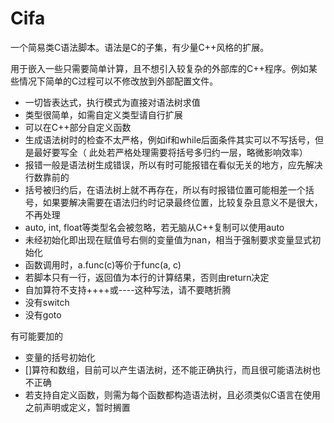 # Cifa

一个简易类C语法脚本。语法是C的子集，有少量C++风格的扩展。

用于嵌入一些只需要简单计算，且不想引入较复杂的外部库的C++程序。例如某些情况下简单的C过程可以不修改放到外部配置文件。

- 一切皆表达式，执行模式为直接对语法树求值
- 类型很简单，如需自定义类型请自行扩展
- 可以在C++部分自定义函数
- 生成语法树时的检查不太严格，例如if和while后面条件其实可以不写括号，但是最好要写全（ 此处若严格处理需要将括号多归约一层，略微影响效率）
- 报错一般是语法树生成错误，所以有时可能报错在看似无关的地方，应先解决行数靠前的
- 括号被归约后，在语法树上就不再存在，所以有时报错位置可能相差一个括号，如果要解决需要在语法归约时记录最终位置，比较复杂且意义不是很大，不再处理
- auto, int, float等类型名会被忽略，若无脑从C++复制可以使用auto
- 未经初始化即出现在赋值号右侧的变量值为nan，相当于强制要求变量显式初始化
- 函数调用时，a.func(c)等价于func(a, c)
- 若脚本只有一行，返回值为本行的计算结果，否则由return决定
- 自加算符不支持++++或----这种写法，请不要瞎折腾
- 没有switch
- 没有goto

有可能要加的

- 变量的括号初始化
- []算符和数组，目前可以产生语法树，还不能正确执行，而且很可能语法树也不正确
- 若支持自定义函数，则需为每个函数都构造语法树，且必须类似C语言在使用之前声明或定义，暂时搁置
